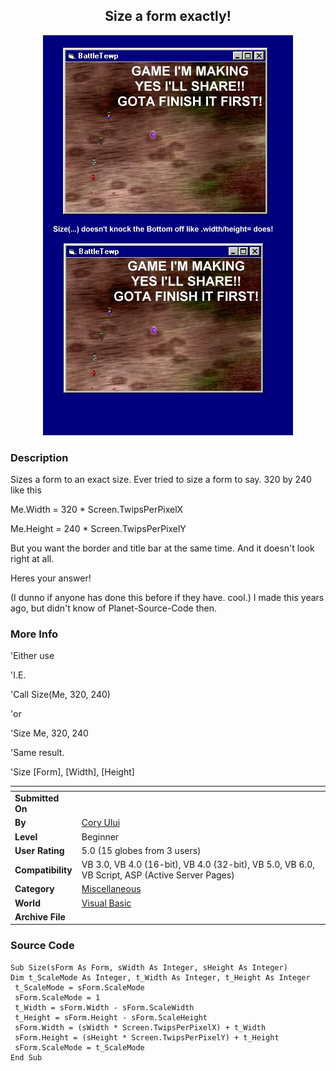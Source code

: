 ﻿<div align="center">

## Size a form exactly\!

<img src="PIC200071715234313.jpg">
</div>

### Description

Sizes a form to an exact size. Ever tried to size a form to say. 320 by 240 like this

Me.Width = 320 * Screen.TwipsPerPixelX

Me.Height = 240 * Screen.TwipsPerPixelY

But you want the border and title bar at the same time. And it doesn't look right at all.

Heres your answer!

(I dunno if anyone has done this before if they have. cool.) I made this years ago, but didn't know of Planet-Source-Code then.
 
### More Info
 
'Either use

'I.E.

'Call Size(Me, 320, 240)

'or

'Size Me, 320, 240

'Same result.

'Size [Form], [Width], [Height]


<span>             |<span>
---                |---
**Submitted On**   |
**By**             |[Cory Ului](https://github.com/Planet-Source-Code/PSCIndex/blob/master/ByAuthor/cory-ului.md)
**Level**          |Beginner
**User Rating**    |5.0 (15 globes from 3 users)
**Compatibility**  |VB 3\.0, VB 4\.0 \(16\-bit\), VB 4\.0 \(32\-bit\), VB 5\.0, VB 6\.0, VB Script, ASP \(Active Server Pages\) 
**Category**       |[Miscellaneous](https://github.com/Planet-Source-Code/PSCIndex/blob/master/ByCategory/miscellaneous__1-1.md)
**World**          |[Visual Basic](https://github.com/Planet-Source-Code/PSCIndex/blob/master/ByWorld/visual-basic.md)
**Archive File**   |[](https://github.com/Planet-Source-Code/cory-ului-size-a-form-exactly__1-9822/archive/master.zip)





### Source Code

```
Sub Size(sForm As Form, sWidth As Integer, sHeight As Integer)
Dim t_ScaleMode As Integer, t_Width As Integer, t_Height As Integer
 t_ScaleMode = sForm.ScaleMode
 sForm.ScaleMode = 1
 t_Width = sForm.Width - sForm.ScaleWidth
 t_Height = sForm.Height - sForm.ScaleHeight
 sForm.Width = (sWidth * Screen.TwipsPerPixelX) + t_Width
 sForm.Height = (sHeight * Screen.TwipsPerPixelY) + t_Height
 sForm.ScaleMode = t_ScaleMode
End Sub
```

